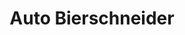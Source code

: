---
title: "Auto Bierschneider"
url: /heidenheim-an-der-brenz/auto-bierschneider/
shop: Autohaus
---